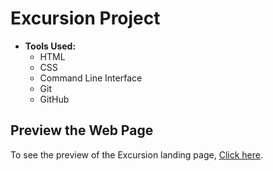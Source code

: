 # Excursion Project

- **Tools Used:**
  - HTML
  - CSS
  - Command Line Interface
  - Git
  - GitHub


## Preview the Web Page

 To see the preview of the Excursion landing page, [Click here](https://shreyaspatil-13.github.io/excursion/).
